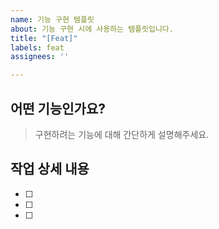```yaml
---
name: 기능 구현 템플릿
about: 기능 구현 시에 사용하는 템플릿입니다.
title: "[Feat]"
labels: feat
assignees: ''

---
```


## 어떤 기능인가요?
> 구현하려는 기능에 대해 간단하게 설명해주세요.

## 작업 상세 내용
- [ ]
- [ ]
- [ ]
